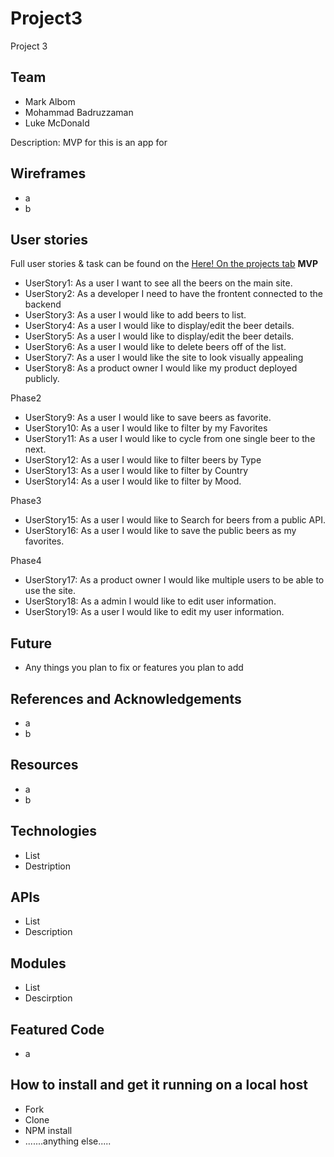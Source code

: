 # Project3
Project 3 

## Team 

- Mark Albom
- Mohammad Badruzzaman
- Luke McDonald

Description: MVP for this is an app for 

## Wireframes
- a
- b

## User stories 

Full user stories & task can be found on the [Here! On the projects tab](https://git.generalassemb.ly/HamiltonGroup1Project3/Project3/projects/1)
**MVP**
- UserStory1: As a user I want to see all the beers on the main site.
- UserStory2: As a developer I need to have the frontent connected to the backend
- UserStory3: As a user I would like to add beers to list.
- UserStory4: As a user I would like to display/edit the beer details.
- UserStory5: As a user I would like to display/edit the beer details.
- UserStory6: As a user I would like to delete beers off of the list.
- UserStory7: As a user I would like the site to look visually appealing
- UserStory8: As a product owner I would like my product deployed publicly. 

Phase2
- UserStory9: As a user I would like to save beers as favorite.
- UserStory10: As a user I would like to filter by my Favorites
- UserStory11: As a user I would like to cycle from one single beer to the next. 
- UserStory12: As a user I would like to filter beers by Type
- UserStory13: As a user I would like to filter by Country
- UserStory14: As a user I would like to filter by Mood.

Phase3
- UserStory15: As a user I would like to Search for beers from a public API.
- UserStory16: As a user I would like to save the public beers as my favorites. 

Phase4
- UserStory17: As a product owner I would like multiple users to be able to use the site.
- UserStory18: As a admin I would like to edit user information.
- UserStory19: As a user I would like to edit my user information.


## Future 
- Any things you plan to fix or features you plan to add


## References and Acknowledgements 
- a
- b

## Resources
- a
- b

## Technologies

- List
- Destription

## APIs

- List
- Description

## Modules

- List
- Descirption

## Featured Code 
- a


## How to install and get it running on a local host
- Fork
- Clone
- NPM install
- .......anything else.....
